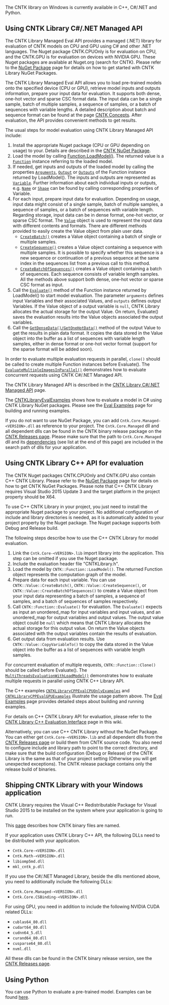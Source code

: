 The CNTK library on Windows is currently available in C++, C#/.NET and Python. 

## Using CNTK Library C#/.NET Managed API 
The CNTK Library Managed Eval API provides a managed (.NET) library for evaluation of CNTK models on CPU and GPU using C# and other .NET languages. The Nuget package CNTK.CPUOnly is for evaluation on CPU, and the CNTK.GPU is for evaluation on devices with NVIDIA GPU.  These Nuget packages are available at Nuget.org (search for CNTK). Please refer to the [NuGet Package](./NuGet-Package) page for details on how to get started with CNTK Library NuGet Packages. 

The CNTK Library Managed Eval API allows you to load pre-trained models onto the specified device (CPU or GPU), retrieve model inputs and outputs information, prepare your input data for evaluation. It supports both dense, one-hot vector and sparse CSC format data. The input data can be a single sample, batch of multiple samples, a sequence of samples, or a batch of sequences with variable lengths. A detailed description about batch and sequence format can be found at the page [CNTK Concepts](https://www.cntk.ai/pythondocs/sequence.html#cntk-concepts). After evaluation, the API provides convenient methods to get results.

The usual steps for model evaluation using CNTK Library Managed API include:     
  1. Install the appropriate Nuget package (CPU or GPU depending on usage) to your. Details are described in the [CNTK NuGet Package](./NuGet-Package).    
  2. Load the model by calling [Function.LoadModel()](./CNTK-Library-Managed-API#class-function). The returned value is a [`Function`](./CNTK-Library-Managed-API#class-function) instance referring to the loaded model.   
  3. If needed, get inputs and outputs of the loaded model by calling the properties [`Arguments`](./CNTK-Library-Managed-API#class-function), [`Output`](./CNTK-Library-Managed-API#class-function) or [`Outputs`](./CNTK-Library-Managed-API#class-function) of the Function instance returned by LoadModel(). The inputs and outputs are represented as [`Variable`](./CNTK-Library-Managed-API#class-variable). Further information about each individual inputs or outputs, e.g. [`Name`](./CNTK-Library-Managed-API#class-variable) or [`Shape`](./CNTK-Library-Managed-API#class-variable) can be found by calling corresponding properties of Variable.   
  4. For each input, prepare input data for evaluation. Depending on usage, input data might consist of a single sample, batch of multiple samples, a sequence of samples, or a batch of sequences with variable length. Regarding storage, input data can be in dense format, one-hot vector, or sparse CSC format. The [`Value`](./CNTK-Library-Managed-API#class-value) object is used to represent the input data with different contents and formats. There are different methods provided to easily create the Value object from plain user data.
     * [`CreateBatch()`](./CNTK-Library-Managed-API#class-value) creates a Value object containing a batch of single or multiple samples.
     * [`CreateSequence()`](./CNTK-Library-Managed-API#class-value) creates a Value object containing a sequence with multiple samples. It is possible to specify whether this sequence is a new sequence or continuation of a previous sequence at the same index in the sequences list from a previous call to this method.
     * [`CreateBatchOfSequences()`](./CNTK-Library-Managed-API#class-value) creates a Value object containing a batch of sequences. Each sequence consists of variable length samples. 
     All the methods above support both dense, one-hot vector or sparse CSC format as input.
  5. Call the [`Evaluate()`](./CNTK-Library-Managed-API#class-function) method of the Function instance returned by LoadModel() to start model evaluation. The parameter `arguments` defines input Variables and their associated Values, and `outputs` defines output Variables. If the Value object of a output variable is `null`, CNTK Library allocates the actual storage for the output Value. On return, Evaluate() saves the evaluation results into the Value objects associated the output variables.
  6. Call the [`GetDenseData()/GetOneHotData()`](./CNTK-Library-Managed-API#class-value) method of the output Value to get the results in plain data format. It copies the data stored in the Value object into the buffer as a list of sequences with variable length samples, either in dense format or one-hot vector format (support for the sparse format will be added soon). 

In order to evaluate multiple evaluation requests in parallel, `clone()` should be called to create multiple Function instances before Evaluate(). The [`EvaluateMultipleImagesInParallel()`](https://github.com/Microsoft/CNTK/blob/master/Examples/Evaluation/CNTKLibraryCSEvalCPUOnlyExamples/CNTKLibraryCSEvalExamples.cs) demonstrates how to evaluate concurrent requests using CNTK C#/.NET Managed API.

The CNTK Library Managed API is described in the [CNTK Library C#/.NET Managed API](./CNTK-Library-Managed-API) page.

The  [CNTKLibraryEvalExamples](https://github.com/Microsoft/CNTK/blob/master/Examples/Evaluation/CNTKLibraryEvalExamples.sln) shows how to evaluate a model in C# using CNTK Library NuGet packages. Please see the [Eval Examples](./CNTK-Eval-Examples) page for building and running examples.

If you do not want to use NuGet Package, you can add `Cntk.Core.Managed-<VERSION>.dll` as reference to your project. The `Cntk.Core.Managed` dll and all dependent dlls can be found in the CNTK binary release package on the [CNTK Releases page](https://github.com/Microsoft/CNTK/releases). Please make sure that the path to `Cntk.Core.Managed` dll and its [dependencies](./CNTK-Library-Evaluation-on-Windows#shipping-CNTK-library-with-your-windows-application) (see list at the end of this page) are included in the search path of dlls for your application. 

## Using CNTK Library C++ API for evaluation

The CNTK Nuget packages CNTK.CPUOnly and CNTK.GPU also contain C++ CNTK Library. Please refer to the [NuGet Package](./NuGet-Package) page for details on how to get CNTK NuGet Packages. Please note that C++ CNTK Library requires Visual Studio 2015 Update 3 and the target platform in the project property should be X64.

To use C++ CNTK Library in your project, you just need to install the appropriate Nuget package to your project. No additional configuration of include and library directories is needed, as it is automatically added to your project property by the Nuget package. The Nuget package supports both Debug and Release build. 

The following steps describe how to use the C++ CNTK Library for model evaluation.   
       
1. Link the `Cntk.Core-<VERSION>.lib` import library into the application. This step can be omitted if you use the Nuget package.
2. Include the evaluation header file "CNTKLibrary.h".    
3. Load the model by `CNTK::Function::LoadModel()`. The returned Function object represents the computation graph of the model.
4. Prepare data for each input variable. You can use `CNTK::Value::CreateBatch()`, `CNTK::Value::CreateSequence()`, or `CNTK::Value::CreateBatchOfSequences()` to create a Value object from your input data representing a batch of samples, a sequence of samples, and a batch of sequences of samples respectively. 
5. Call `CNTK::Function::Evaluate()` for evaluation. The `Evaluate()` expects as input an unordered_map for input variables and input values, and an unordered_map for output variables and output values. The output value object could be `null` which means that CNTK Library allocates the actual storage for this output value. On return the Value objects associated with the output variables contain the results of evaluation. 
6. Get output data from evaluation results. Use `CNTK::Value::CopyVariableTo()` to copy the data stored in the Value object into the buffer as a list of sequences with variable length samples.

For concurrent evaluation of multiple requests, `CNTK::Function::Clone()` should be called before Evaluate(). The [`MultiThreadsEvaluationWithLoadModel()`]( https://github.com/Microsoft/CNTK/blob/master/Examples/Evaluation/CNTKLibraryCPPEvalCPUOnlyExamples/EvalMultithreads.cpp) demonstrates how to evaluate multiple requests in parallel using CNTK C++ Library API.

The C++ examples [`CNTKLibraryCPPEvalCPUOnlyExamples`](https://github.com/Microsoft/CNTK/tree/master/Examples/Evaluation/CNTKLibraryCPPEvalCPUOnlyExamples) and [`CNTKLibraryCPPEvalGPUExamples`](https://github.com/Microsoft/CNTK/tree/master/Examples/Evaluation/CNTKLibraryCPPEvalGPUExamples) illustrate the usage pattern above. The [Eval Examples](./CNTK-Eval-Examples) page provides detailed steps about building and running examples.

For details on C++ CNTK Library API for evaluation, please refer to the [CNTK Library C++ Evaluation Interface](./CNTK-Library-Native-Eval-Interface) page in this wiki.

Alternatively, you can use C++ CNTK Library without the NuGet Package. You can either get `Cntk.Core-<VERSION>.lib` and all dependent dlls from the [CNTK Releases page](https://github.com/Microsoft/CNTK/releases) or build them from CNTK source code. You also need to configure include and library path to point to the correct directory, and make sure that the build configuration (Debug or Release) of the CNTK Library is the same as that of your project setting (Otherwise you will get unexpected exceptions). The CNTK release package contains only the release build of binaries.

## Shipping CNTK Library with your Windows application
CNTK Library requires the Visual C++ Redistributable Package for Visual Studio 2015 to be installed on the system where your application is going to run. 

This [page](./CNTK-Shared-Libraries-Naming-Format) describes how CNTK binary files are named.

If your application uses CNTK Library C++ API, the following DLLs need to be distributed with your application. 
* `Cntk.Core-<VERSION>.dll`
* `Cntk.Math-<VERSION>.dll`
* `libiomp5md.dll`
* `mkl_cntk_p.dll`

If you use the C#/.NET Managed Library, beside the dlls mentioned above, you need to additionally include the following DLLs:
* `Cntk.Core.Managed-<VERSION>.dll`
* `Cntk.Core.CSBinding-<VERSION>.dll`

For using GPU, you need in addition to include the following NVIDIA CUDA related DLLs:
* `cublas64_80.dll`
* `cudart64_80.dll`
* `cudnn64_5.dll`
* `curand64_80.dll`
* `cusparse64_80.dll`
* `nvml.dll`

All these dlls can be found in the CNTK binary release version, see the [CNTK Releases page](https://github.com/Microsoft/CNTK/releases). 

## Using Python
You can use Python to evaluate a pre-trained model. Examples can be found [here](./How-do-I-Evaluate-models-in-Python).
